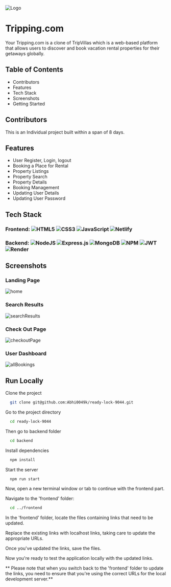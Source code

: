 
![Logo](https://nimble-starburst-6bbdd4.netlify.app/imgs/brand.png)


# Tripping.com  

Your Tripping.com is a clone of TripVillas which is a web-based platform that allows users to discover and book vacation rental properties for their getaways globally. 


## Table of Contents

- Contributors
- Features
- Tech Stack
- Screenshots
- Getting Started
## Contributors

This is an Individual project built within a span of 8 days.
## Features

- User Register, Login, logout
- Booking a Place for Rental
- Property Listings
- Property Search
- Property Details
- Booking Management
- Updating User Details
- Updating User Password



## Tech Stack

### Frontend:  ![HTML5](https://img.shields.io/badge/html5-%23E34F26.svg?style=for-the-badge&logo=html5&logoColor=white) ![CSS3](https://img.shields.io/badge/css3-%231572B6.svg?style=for-the-badge&logo=css3&logoColor=white) ![JavaScript](https://img.shields.io/badge/javascript-%23323330.svg?style=for-the-badge&logo=javascript&logoColor=%23F7DF1E) ![Netlify](https://img.shields.io/badge/netlify-%23000000.svg?style=for-the-badge&logo=netlify&logoColor=#00C7B7) 

### Backend: ![NodeJS](https://img.shields.io/badge/node.js-6DA55F?style=for-the-badge&logo=node.js&logoColor=white) ![Express.js](https://img.shields.io/badge/express.js-%23404d59.svg?style=for-the-badge&logo=express&logoColor=%2361DAFB) ![MongoDB](https://img.shields.io/badge/MongoDB-%234ea94b.svg?style=for-the-badge&logo=mongodb&logoColor=white) ![NPM](https://img.shields.io/badge/NPM-%23000000.svg?style=for-the-badge&logo=npm&logoColor=white) ![JWT](https://img.shields.io/badge/JWT-black?style=for-the-badge&logo=JSON%20web%20tokens) ![Render](https://img.shields.io/badge/Render-%235167FF?style=for-the-badge&logo=Render&logoColor=white)
## Screenshots


### Landing Page

![home](https://github.com/Abhi0049k/Talkative-Tribe/assets/112062354/6814251e-7d4b-4e47-847c-a5dd15415912)


### Search Results

![searchResults](https://github.com/Abhi0049k/Talkative-Tribe/assets/112062354/0491b03d-3784-43e5-a64e-05cc494c69a5)


### Check Out Page

![checkoutPage](https://github.com/Abhi0049k/Talkative-Tribe/assets/112062354/9cfad448-d60f-40f5-a8cd-c30cb1b8feed)


### User Dashboard

![allBookings](https://github.com/Abhi0049k/Talkative-Tribe/assets/112062354/108a31fb-4f3b-486e-902d-d70274a2b955)

## Run Locally

Clone the project

```bash
  git clone git@github.com:Abhi0049k/ready-lock-9044.git
```

Go to the project directory

```bash
  cd ready-lock-9044
```

Then go to backend folder
```bash
  cd backend 
```

Install dependencies

```bash
  npm install
```

Start the server

```bash
  npm run start
```

Now, open a new terminal window or tab to continue with the frontend part.

Navigate to the 'frontend' folder: 

```bash
  cd ../frontend
```

In the 'frontend' folder, locate the files containing links that need to be updated.

Replace the existing links with localhost links, taking care to update the appropriate URLs.

Once you've updated the links, save the files.

Now you're ready to test the application locally with the updated links.


** Please note that when you switch back to the 'frontend' folder to update the links, you need to ensure that you're using the correct URLs for the local development server.**